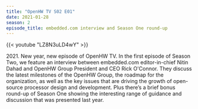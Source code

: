 ```yaml
---
title: "OpenHW TV S02 E01"
date: 2021-01-28
season: 2
episode_title: embedded.com interview and Season One round-up
---
```


{{< youtube "LZ8N3uLD4wY" >}}

2021\. New year, new episode of OpenHW TV. In the first episode of Season Two, we feature an interview between embedded.com editor-in-chief Nitin Dahad and OpenHW Group President and CEO Rick O'Connor. They discuss the latest milestones of the OpenHW Group, the roadmap for the organization, as well as the key issues that are driving the growth of open-source processor design and development. Plus there’s a brief bonus round-up of Season One showing the interesting range of guidance and discussion that was presented last year.
